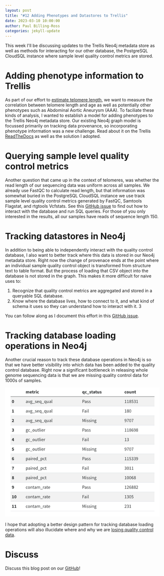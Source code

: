 ```yaml
---
layout: post
title: "#12 Adding Phenotypes and Datastores to Trellis"
date: 2023-03-10 10:00:00
author: Paul Billing-Ross
categories: jekyll-update
---
```


This week I'll be discussing updates to the Trellis Neo4j metadata store as well as methods for interacting for our other database, the PostgreSQL CloudSQL instance where sample level quality control metrics are stored.

# Adding phenotype information to Trellis
As part of our effort to [estimate telomere length](https://github.com/orgs/va-big-data-genomics/projects/1), we want to measure the correlation between telomere length and age as well as potentially other phenotypes such as Abdominal Aortic Aneurysm (AAA). To faciliate these kinds of analysis, I wanted to establish a model for adding phenotypes to the Trellis Neo4j metadata store. Our existing Neo4j graph model is focussed primarily on tracking data provenance, so incorporating phenotype information was a new challenge. Read about it on the Trellis [ReadTheDocs](https://trellis-data-management.readthedocs.io/en/latest/v1-3-design-doc.html#incorporating-omop-graph-model) as well as the solution I adopted.

# Querying sample level quality control metrics
Another question that came up in the context of telomeres, was whether the read length of our sequencing data was uniform across all samples. We already use FastQC to calculate read length, but that information was somewhat buried in the PostgreSQL CloudSQL instance we use track sample level quality control metrics generated by FastQC, Samtools Flagstat, and rtgtools Vcfstats. See this [GitHub issue](https://github.com/va-big-data-genomics/mvp-telomere-analysis/issues/22) to find out how to interact with the database and run SQL queries. For those of you only interested in the results, all our samples have reads of sequence length 150.

# Tracking datastores in Neo4j
In addition to being able to independently interact with the quality control database, I also want to better track where this data is stored in our Neo4j metadata store. Right now the change of provenace ends at the point where an individual sample quality control object is transformed from structure text to table format. But the process of loading that CSV object into the database is not stored in the graph. This makes it more difficult for naive uses to:

1. Recognize that quality control metrics are aggregated and stored in a queryable SQL database.
2. Know where the database lives, how to connect to it, and what kind of schema it uses so they can understand how to interact with it.
3

You can follow along as I document this effort in this [GitHub issue](https://github.com/va-big-data-genomics/trellis-mvp-data-modelling/issues/1).

# Tracking database loading operations in Neo4j
Another crucial reason to track these database operations in Neo4j is so that we have better visibility into which data has been added to the quality control database. Right now a significant bottleneck in releasing whole genome sequencing data is that we are missing quality control data for 1000s of samples.

![Missing QC Data Table](/assets/2023-03-10/mvp-wgs-dr2-missing-qc-metrics.png)

I hope that adopting a better design pattern for tracking database loading operations will also illucidate where and why we are [losing quality control data](https://github.com/StanfordBioinformatics/trellis-mvp-functions/issues/47).


# Discuss
Discuss this blog post on our [GitHub](https://github.com/orgs/va-big-data-genomics/discussions/10)!

